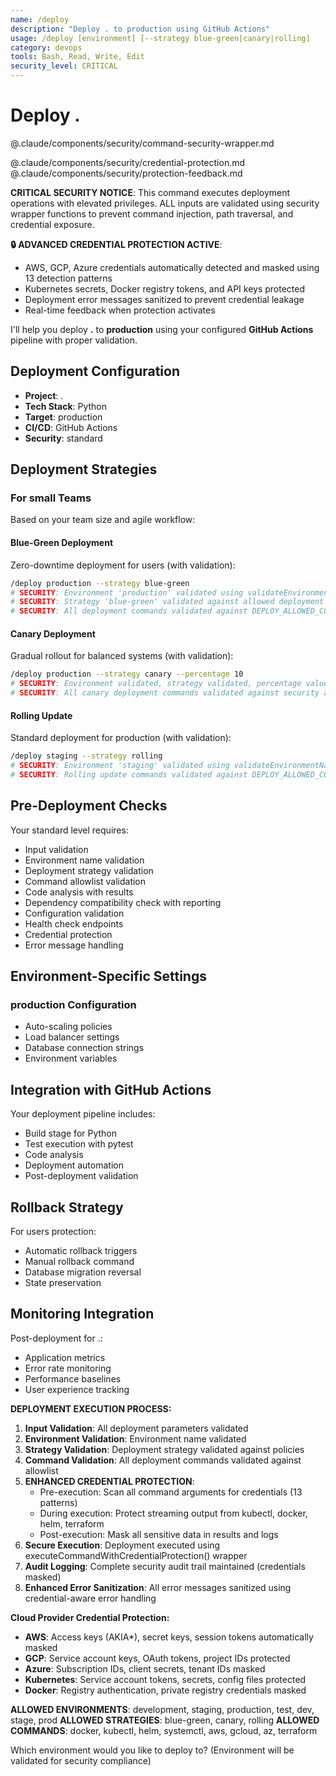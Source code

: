 ```yaml
---
name: /deploy
description: "Deploy . to production using GitHub Actions"
usage: /deploy [environment] [--strategy blue-green|canary|rolling]
category: devops
tools: Bash, Read, Write, Edit
security_level: CRITICAL
---
```


# Deploy .

<!-- SECURITY: Include command security wrapper for injection prevention -->
@.claude/components/security/command-security-wrapper.md
<!-- SECURITY: Include functional credential protection -->
@.claude/components/security/credential-protection.md
@.claude/components/security/protection-feedback.md

**CRITICAL SECURITY NOTICE**: This command executes deployment operations with elevated privileges. ALL inputs are validated using security wrapper functions to prevent command injection, path traversal, and credential exposure.

**🔒 ADVANCED CREDENTIAL PROTECTION ACTIVE**: 
- AWS, GCP, Azure credentials automatically detected and masked using 13 detection patterns
- Kubernetes secrets, Docker registry tokens, and API keys protected
- Deployment error messages sanitized to prevent credential leakage
- Real-time feedback when protection activates

I'll help you deploy **.** to **production** using your configured **GitHub Actions** pipeline with proper validation.

## Deployment Configuration

- **Project**: .
- **Tech Stack**: Python
- **Target**: production
- **CI/CD**: GitHub Actions
- **Security**: standard

## Deployment Strategies

### For small Teams

Based on your team size and agile workflow:

#### Blue-Green Deployment
Zero-downtime deployment for users (with validation):
```bash
/deploy production --strategy blue-green
# SECURITY: Environment 'production' validated using validateEnvironmentName()
# SECURITY: Strategy 'blue-green' validated against allowed deployment strategies
# SECURITY: All deployment commands validated against DEPLOY_ALLOWED_COMMANDS
```

#### Canary Deployment
Gradual rollout for balanced systems (with validation):
```bash
/deploy production --strategy canary --percentage 10
# SECURITY: Environment validated, strategy validated, percentage value sanitized
# SECURITY: All canary deployment commands validated against security allowlist
```

#### Rolling Update
Standard deployment for production (with validation):
```bash
/deploy staging --strategy rolling
# SECURITY: Environment 'staging' validated using validateEnvironmentName()
# SECURITY: Rolling update commands validated against DEPLOY_ALLOWED_COMMANDS
```

## Pre-Deployment Checks

Your standard level requires:
- Input validation
- Environment name validation
- Deployment strategy validation
- Command allowlist validation
- Code analysis with results
- Dependency compatibility check with reporting
- Configuration validation
- Health check endpoints
- Credential protection
- Error message handling

## Environment-Specific Settings

### production Configuration
- Auto-scaling policies
- Load balancer settings
- Database connection strings
- Environment variables

## Integration with GitHub Actions

Your deployment pipeline includes:
- Build stage for Python
- Test execution with pytest
- Code analysis
- Deployment automation
- Post-deployment validation

## Rollback Strategy

For users protection:
- Automatic rollback triggers
- Manual rollback command
- Database migration reversal
- State preservation

## Monitoring Integration

Post-deployment for .:
- Application metrics
- Error rate monitoring
- Performance baselines
- User experience tracking

**DEPLOYMENT EXECUTION PROCESS:**

1. **Input Validation**: All deployment parameters validated
2. **Environment Validation**: Environment name validated
3. **Strategy Validation**: Deployment strategy validated against policies
4. **Command Validation**: All deployment commands validated against allowlist
5. **ENHANCED CREDENTIAL PROTECTION**: 
   - Pre-execution: Scan all command arguments for credentials (13 patterns)
   - During execution: Protect streaming output from kubectl, docker, helm, terraform
   - Post-execution: Mask all sensitive data in results and logs
6. **Secure Execution**: Deployment executed using executeCommandWithCredentialProtection() wrapper
7. **Audit Logging**: Complete security audit trail maintained (credentials masked)
8. **Enhanced Error Sanitization**: All error messages sanitized using credential-aware error handling

**Cloud Provider Credential Protection:**
- **AWS**: Access keys (AKIA*), secret keys, session tokens automatically masked
- **GCP**: Service account keys, OAuth tokens, project IDs protected
- **Azure**: Subscription IDs, client secrets, tenant IDs masked
- **Kubernetes**: Service account tokens, secrets, config files protected
- **Docker**: Registry authentication, private registry credentials masked

**ALLOWED ENVIRONMENTS**: development, staging, production, test, dev, stage, prod
**ALLOWED STRATEGIES**: blue-green, canary, rolling
**ALLOWED COMMANDS**: docker, kubectl, helm, systemctl, aws, gcloud, az, terraform

Which environment would you like to deploy to? (Environment will be validated for security compliance)
